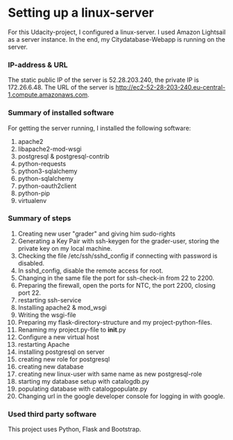 # Setting up a linux-server

For this Udacity-project, I configured a linux-server. I used Amazon Lightsail as a server instance. In the end, my Citydatabase-Webapp is running on the server.



### IP-address & URL
The static public IP of the server is 52.28.203.240, the private IP is 172.26.6.48.
The URL of the server is http://ec2-52-28-203-240.eu-central-1.compute.amazonaws.com.



### Summary of installed software
For getting the server running, I installed the following software:
1. apache2
2. libapache2-mod-wsgi
3. postgresql & postgresql-contrib
4. python-requests
5. python3-sqlalchemy
6. python-sqlalchemy
7. python-oauth2client
8. python-pip
9. virtualenv



### Summary of steps
1. Creating new user "grader" and giving him sudo-rights
2. Generating a Key Pair with ssh-keygen for the grader-user, storing the private key on my local machine.
3. Checking the file /etc/ssh/sshd_config if connecting with password is disabled.
4. In sshd_config, disable the remote access for root.
4. Changing in the same file the port for ssh-check-in from 22 to 2200.
5. Preparing the firewall, open the ports for NTC, the port 2200, closing port 22.
6. restarting ssh-service
7. Installing apache2 & mod_wsgi
8. Writing the wsgi-file
9. Preparing my flask-directory-structure and my project-python-files.
10. Renaming my project.py-file to __init__.py
11. Configure a new virtual host
12. restarting Apache
13. installing postgresql on server
14. creating new role for postgresql
15. creating new database
16. creating new linux-user with same name as new postgresql-role
17. starting my database setup with catalogdb.py
18. populating database with catalogpopulate.py
19. Changing url in the google developer console for logging in with google.



### Used third party software
This project uses Python, Flask and Bootstrap.